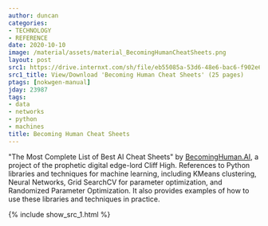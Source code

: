 ```yaml
---
author: duncan
categories:
- TECHNOLOGY
- REFERENCE
date: 2020-10-10
image: /material/assets/material_BecomingHumanCheatSheets.png
layout: post
src1: https://drive.internxt.com/sh/file/eb55085a-53d6-48e6-bac6-f902e6400db3/4499c4410215738b12aabbed922057745be0f1d45ba5de0873f525152255b0ce
src1_title: View/Download 'Becoming Human Cheat Sheets' (25 pages)
ptags: [nokwgen-manual]
jday: 23987
tags:
- data
- networks
- python
- machines
title: Becoming Human Cheat Sheets
---
```


"The Most Complete List of Best AI Cheat Sheets" by [BecomingHuman.AI](https://becominghuman.ai/), a project of the prophetic digital edge-lord Cliff High.  References to Python libraries and techniques for machine learning, including KMeans clustering, Neural Networks, Grid SearchCV for parameter optimization, and Randomized Parameter Optimization. It also provides examples of how to use these libraries and techniques in practice.

<!--more-->

{% include show_src_1.html %}
